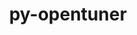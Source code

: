 ---
title: "py-opentuner"
layout: cache
categories: [package, v0.18]
meta: {"versions": ["0.8.7"], "compilers": ["gcc@=7.5.0"], "oss": ["ubuntu18.04"], "platforms": ["linux"], "targets": ["x86_64"], "stacks": ["e4s"], "num_specs": 2, "num_specs_by_stack": {"e4s": 2}}
spec_details: [{"hash": "tz5tpyvpzrel36gh26btqqhsmeqprwdr", "compiler": "gcc@=7.5.0", "versions": ["0.8.7"], "os": "ubuntu18.04", "platform": "linux", "target": "x86_64", "variants": [], "stacks": ["e4s"], "size": "-", "tarball": "https://binaries.spack.io/releases/v0.18/build_cache/linux-ubuntu18.04-x86_64/gcc-7.5.0/py-opentuner-0.8.7/linux-ubuntu18.04-x86_64-gcc-7.5.0-py-opentuner-0.8.7-tz5tpyvpzrel36gh26btqqhsmeqprwdr.spack"}, {"hash": "bncfwayrkzdqeogrj6cpjhvgfvxf5y4x", "compiler": "gcc@=7.5.0", "versions": ["0.8.7"], "os": "ubuntu18.04", "platform": "linux", "target": "x86_64", "variants": [], "stacks": ["e4s"], "size": "-", "tarball": "https://binaries.spack.io/releases/v0.18/build_cache/linux-ubuntu18.04-x86_64/gcc-7.5.0/py-opentuner-0.8.7/linux-ubuntu18.04-x86_64-gcc-7.5.0-py-opentuner-0.8.7-bncfwayrkzdqeogrj6cpjhvgfvxf5y4x.spack"}]
---